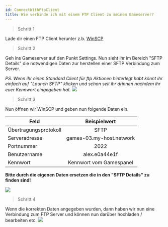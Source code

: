 ```yaml
---
id: ConnectWithFtpClient
title: Wie verbinde ich mit einem FTP Client zu meinem Gameserver?
---
```



> Schritt 1

Lade dir einen FTP Client herunter z.b. [WinSCP](https://winscp.net/eng/download.php)

> Schritt 2

Geh ins Gameserver auf den Punkt Settings. Nun sieht ihr im Bereich "SFTP Details" die notwendigen Daten zur herstellen einer SFTP Verbindung zum Server.

*PS. Wenn ihr einen Standard Client für ftp Aktionen hinterlegt habt könnt ihr einfach auf "Launch SFTP" klicken und schon seit ihr drinnen nachdem ihr euer Kennwort eingegeben hat.*
![](https://puhscreen.de/1e2bb/kAFoRAfe47.png/raw)

> Schritt 3

Nun öffnen wir WinSCP und geben nun folgende Daten ein.

| Feld        |      Beispielwert      |
| ------------- | :-----------: |
| Übertragungsprotokoll      |   SFTP    |
| Serveradresse      | games-03.my-host.network |
| Portnummer      |   2022    |
| Benutzername |   alex.e0a44e1f    |
| Kennwort |   Kennwort vom Gamespanel    |
**Bitte durch die eigenen Daten ersetzen die in den "SFTP Details" zu finden sind!**

![](https://puhscreen.de/1e2bb/vURIPodI01.png/raw)

> Schritt 4

Wenn die korrekten Daten angegeben wurden, dann haben wir nun eine Verbindung zum FTP Server und können nun darüber hochladen / bearbeiten etc.
![](https://puhscreen.de/1e2bb/VuFeLEWI34.png/raw)